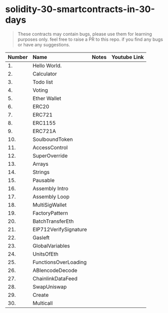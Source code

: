 # solidity-30-smartcontracts-in-30-days

> These contracts may contain bugs, please use them for learning purposes only.
> feel free to raise a PR to this repo. if you find any bugs or have any suggestions.

| Number | Name                  | Notes | Youtube Link |
| ------ | :-------------------- | ----: | :----------: |
| 1.     | Hello World.          |       |              |
| 2.     | Calculator            |       |              |
| 3.     | Todo list             |       |              |
| 4.     | Voting                |       |              |
| 5.     | Ether Wallet          |       |              |
| 6.     | ERC20                 |       |              |
| 7.     | ERC721                |       |              |
| 8.     | ERC1155               |       |              |
| 9.     | ERC721A               |       |              |
| 10.    | SoulboundToken        |       |              |
| 11.    | AccessControl         |       |              |
| 12.    | SuperOverride         |       |              |
| 13.    | Arrays                |       |              |
| 14.    | Strings               |       |              |
| 15.    | Pausable              |       |              |
| 16.    | Assembly Intro         |       |              |
| 17.    | Assembly Loop         |       |              |
| 18.    | MultiSigWallet        |       |              |
| 19.    | FactoryPattern        |       |              |
| 20.    | BatchTransferEth      |       |              |
| 21.    | EIP712VerifySignature |       |              |
| 22.    | Gasleft               |       |              |
| 23.    | GlobalVariables       |       |              |
| 24.    | UnitsOfEth            |       |              |
| 25.    | FunctionsOverLoading  |       |              |
| 26.    | ABIencodeDecode       |       |              |
| 27.    | ChainlinkDataFeed     |       |              |
| 28.    | SwapUniswap           |       |              |
| 29.    | Create                |       |              |
| 30.    | Multicall             |       |              |
